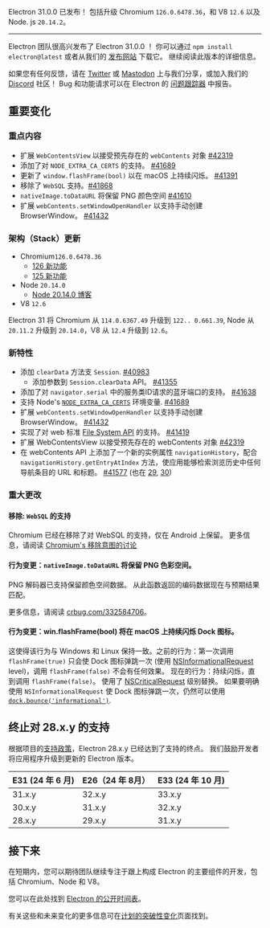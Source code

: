 Electron 31.0.0 已发布！ 包括升级 Chromium `126.0.6478.36`，和 V8 `12.6` 以及 Node. js `20.14.2`。

---

Electron 团队很高兴发布了 Electron 31.0.0 ！ 你可以通过 `npm install electron@latest` 或者从我们的 [发布网站](https://releases.electronjs.org/releases/stable) 下载它。 继续阅读此版本的详细信息。

如果您有任何反馈，请在 [Twitter](https://twitter.com/electronjs) 或 [Mastodon](https://social.lfx.dev/@electronjs) 上与我们分享，或加入我们的 [Discord](https://discord.com/invite/electronjs) 社区！ Bug 和功能请求可以在 Electron 的 [问题跟踪器](https://github.com/electron/electron/issues) 中报告。

## 重要变化

### 重点内容

- 扩展 `WebContentsView` 以接受预先存在的 `webContents` 对象 [#42319](https://github.com/electron/electron/pull/42319)
- 添加了对 `NODE_EXTRA_CA_CERTS` 的支持。 [#41689](https://github.com/electron/electron/pull/41689)
- 更新了 `window.flashFrame(bool)` 以在 macOS 上持续闪烁。 [#41391](https://github.com/electron/electron/pull/41391)
- 移除了 `WebSQL` 支持。[#41868](https://github.com/electron/electron/pull/41868)
- `nativeImage.toDataURL` 将保留 PNG 颜色空间 [#41610](https://github.com/electron/electron/pull/41610)
- 扩展 `webContents.setWindowOpenHandler` 以支持手动创建 BrowserWindow。 [#41432](https://github.com/electron/electron/pull/41432)

### 架构（Stack）更新

- Chromium`126.0.6478.36`
  - [126 新功能](https://developer.chrome.com/blog/new-in-chrome-126/)
  - [125 新功能](https://developer.chrome.com/blog/new-in-chrome-125/)
- Node `20.14.0`
  - [Node 20.14.0 博客](https://nodejs.org/en/blog/release/v20.14.0/)
- V8 `12.6`

Electron 31 将 Chromium 从 `114.0.6367.49` 升级到 `122.. 0.661.39`, Node 从 `20.11.2` 升级到 `20.14.0`，V8 从 `12.4` 升级到 `12.6`。

### 新特性

- 添加 `clearData` 方法支 `Session`. [#40983](https://github.com/electron/electron/pull/40983)
  - 添加参数到 `Session.clearData` API。 [#41355](https://github.com/electron/electron/pull/41355)
- 添加了对 `navigator.serial` 中的服务类ID请求的蓝牙端口的支持。 [#41638](https://github.com/electron/electron/pull/41638)
- 支持 Node's [`NODE_EXTRA_CA_CERTS`](https://nodejs.org/api/cli.html#node_extra_ca_certsfile) 环境变量. [#41689](https://github.com/electron/electron/pull/41689)
- 扩展 `webContents.setWindowOpenHandler` 以支持手动创建 BrowserWindow。 [#41432](https://github.com/electron/electron/pull/41432)
- 实现了对 web 标准 [File System API](https://developer.mozilla.org/en-US/docs/Web/API/File_System_API) 的支持。 [#41419](https://github.com/electron/electron/pull/41419)
- 扩展 WebContentsView 以接受预先存在的 webContents 对象 [#42319](https://github.com/electron/electron/pull/42319)
- 在 webContents API 上添加了一个新的实例属性 `navigationHistory`，配合 `navigationHistory.getEntryAtIndex` 方法，使应用能够检索浏览历史中任何导航条目的 URL 和标题。 [#41577](https://github.com/electron/electron/pull/41577) (也在 [29](https://github.com/electron/electron/pull/41661), [30](https://github.com/electron/electron/pull/41662))

### 重大更改

#### 移除: `WebSQL` 的支持

Chromium 已经在移除了对 WebSQL 的支持，仅在 Android 上保留。 更多信息，请阅读
[Chromium's 移除意图的讨论](https://groups.google.com/a/chromium.org/g/blink-dev/c/fWYb6evVA-w/m/pziWcvboAgAJ)

#### 行为变更：`nativeImage.toDataURL` 将保留 PNG 色彩空间。

PNG 解码器已支持保留颜色空间数据。 从此函数返回的编码数据现在与预期结果匹配。

更多信息，请阅读 [crbug.com/332584706](https://issues.chromium.org/issues/332584706)。

#### 行为变更：win.flashFrame(bool) 将在 macOS 上持续闪烁 Dock 图标。

这使得该行为与 Windows 和 Linux 保持一致。之前的行为：第一次调用 `flashFrame(true)` 只会使 Dock 图标弹跳一次 (使用 [NSInformationalRequest](https://developer.apple.com/documentation/appkit/nsrequestuserattentiontype/nsinformationalrequest) level)，调用 `flashFrame(false)` 不会有任何效果。 现在的行为：持续闪烁，直到调用 `flashFrame(false)`。 使用了 [NSCriticalRequest](https://developer.apple.com/documentation/appkit/nsrequestuserattentiontype/nscriticalrequest) 级别替换。 如果要明确使用 `NSInformationalRequest` 使 Dock 图标弹跳一次，仍然可以使用
[`dock.bounce('informational')`](https://www.electronjs.org/docs/latest/api/dock#dockbouncetype-macos).

## 终止对 28.x.y 的支持

根据项目的[支持政策](https://www.electronjs.org/docs/latest/tutorial/electron-timelines#version-support-policy)，Electron 28.x.y 已经达到了支持的终点。 我们鼓励开发者将应用程序升级到更新的 Electron 版本。

| E31 (24 年 6 月)      | E26（24 年 8月）                           | E33 (24 年 10 月)     |
| -------------------------------------- | -------------------------------------- | -------------------------------------- |
| 31.x.y | 32.x.y | 33.x.y |
| 30.x.y | 31.x.y | 32.x.y |
| 28.x.y | 29.x.y | 31.x.y |

## 接下来

在短期内，您可以期待团队继续专注于跟上构成 Electron 的主要组件的开发，包括 Chromium、Node 和 V8。

您可以在此处找到 [Electron 的公开时间表](https://www.electronjs.org/docs/latest/tutorial/electron-timelines)。

有关这些和未来变化的更多信息可在[计划的突破性变化](https://github.com/electron/electron/blob/main/docs/breaking-changes.md)页面找到。
